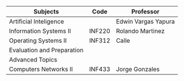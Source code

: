 | Subjects                   |  Code  | Professor           |
| -------------------------- | :----: | ------------------- |
| Artificial Inteligence     |        | Edwin Vargas Yapura |
| Information Systems II     | INF220 | Rolando Martinez    |
| Operating Systems II       | INF312 | Calle               |
| Evaluation and Preparation |        |                     |
| Advanced Topics            |        |                     |
| Computers Networks II      | INF433 | Jorge Gonzales      |
